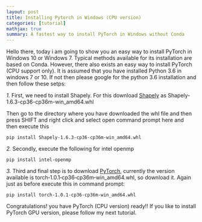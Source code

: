 ```yaml
---
layout: post
title: Installing Pytorch in Windows (CPU version)
categories: [tutorial]
mathjax: true
summary: A fastest way to install PyTorch in Windows without Conda
---
```


Hello there, today i am going to show you an easy way to install PyTorch in Windows 10 or Windows 7. Typical methods available for its installation are based on Conda. However, there also exists an easy way to install PyTorch (CPU support only). It is assumed that you have installed Python 3.6 in windows 7 or 10. If not then please google for the python 3.6 installation and then 
follow these setps:

*1.* First, we need to install Shapely. For this download [Shapely](https://www.lfd.uci.edu/~gohlke/pythonlibs/#shapely) as Shapely-1.6.3-cp36-cp36m-win_amd64.whl

Then go to the directory where you have downloaded the whl file and then press SHIFT and right click and select open command prompt here and then execute this 

`pip install Shapely-1.6.3-cp36-cp36m-win_amd64.whl`

*2.*  Secondly, execute the following for intel openmp

`pip install intel-openmp`

*3.* Third and final step is to download [PyTorch](https://www.lfd.uci.edu/~gohlke/pythonlibs/#pytorch), currently the version available is torch‑1.0.1‑cp36‑cp36m‑win_amd64.whl, so download it. Again just as before execute this in command prompt:

`pip install torch‑1.0.1‑cp36‑cp36m‑win_amd64.whl`

Congratulations! you have PyTorch (CPU version) ready!! If you like to install PyTorch GPU version, please follow my next tutorial.
